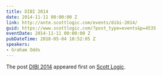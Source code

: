 ```yaml
---
title: DIBI 2014
date: 2014-11-11 00:00:00 Z
link: http://ante.scottlogic.com/events/dibi-2014/
guid: https://www.scottlogic.com/?post_type=events&p=4535
eventDate: 2014-11-11 00:00:00 Z
pubDateTime: 2018-05-04 10:52:05 Z
speakers:
- Graham Odds
---
```


<p>The post <a rel="nofollow" href="http://ante.scottlogic.com/events/dibi-2014/">DIBI 2014</a> appeared first on <a rel="nofollow" href="http://ante.scottlogic.com">Scott Logic</a>.</p>